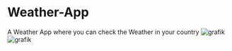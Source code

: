 # Weather-App
A Weather App where you can check the Weather in your country
![grafik](https://user-images.githubusercontent.com/122897197/216790029-4388efe8-bffc-4757-b0e6-94cfb7a15a3a.png)
![grafik](https://user-images.githubusercontent.com/122897197/216790053-b26b407d-1744-4a93-aa36-6cd9709fdbaf.png)
